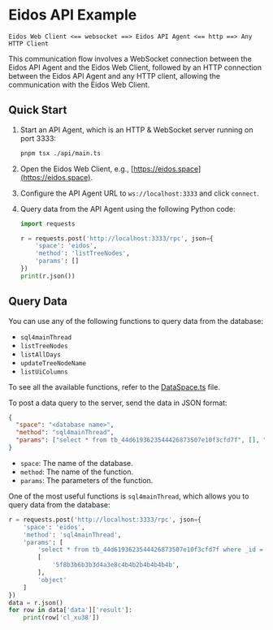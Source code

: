 # Eidos API Example

`Eidos Web Client <== websocket ==> Eidos API Agent <== http ==> Any HTTP Client`

This communication flow involves a WebSocket connection between the Eidos API Agent and the Eidos Web Client, followed by an HTTP connection between the Eidos API Agent and any HTTP client, allowing the communication with the Eidos Web Client.

## Quick Start

1. Start an API Agent, which is an HTTP & WebSocket server running on port 3333:

   ```bash
   pnpm tsx ./api/main.ts
   ```

2. Open the Eidos Web Client, e.g., [https://eidos.space](https://eidos.space).

3. Configure the API Agent URL to `ws://localhost:3333` and click `connect`.

4. Query data from the API Agent using the following Python code:

   ```python
   import requests

   r = requests.post('http://localhost:3333/rpc', json={
       'space': 'eidos',
       'method': 'listTreeNodes',
       'params': []
   })
   print(r.json())
   ```

## Query Data

You can use any of the following functions to query data from the database:

- `sql4mainThread`
- `listTreeNodes`
- `listAllDays`
- `updateTreeNodeName`
- `listUiColumns`

To see all the available functions, refer to the [DataSpace.ts](/worker/DataSpace.ts) file.

To post a data query to the server, send the data in JSON format:

```json
{
  "space": "<database name>",
  "method": "sql4mainThread",
  "params": ["select * from tb_44d6193623544426873507e10f3cfd7f", [], "object"]
}
```

- `space`: The name of the database.
- `method`: The name of the function.
- `params`: The parameters of the function.

One of the most useful functions is `sql4mainThread`, which allows you to query data from the database:

```python
r = requests.post('http://localhost:3333/rpc', json={
    'space': 'eidos',
    'method': 'sql4mainThread',
    'params': [
        'select * from tb_44d6193623544426873507e10f3cfd7f where _id = ?;',
        [
            '5f8b3b6b3b3d4a3e8c4b4b2b4b4b4b4b',
        ],
        'object'
    ]
})
data = r.json()
for row in data['data']['result']:
    print(row['cl_xu38'])
```
